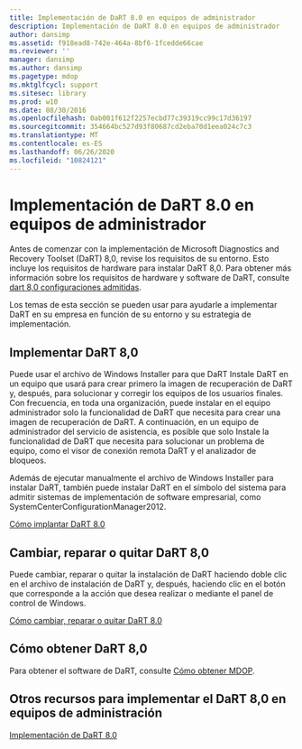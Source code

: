 ```yaml
---
title: Implementación de DaRT 8.0 en equipos de administrador
description: Implementación de DaRT 8.0 en equipos de administrador
author: dansimp
ms.assetid: f918ead8-742e-464a-8bf6-1fcedde66cae
ms.reviewer: ''
manager: dansimp
ms.author: dansimp
ms.pagetype: mdop
ms.mktglfcycl: support
ms.sitesec: library
ms.prod: w10
ms.date: 08/30/2016
ms.openlocfilehash: 0ab001f612f2257ecbd77c39319cc99c17d36197
ms.sourcegitcommit: 354664bc527d93f80687cd2eba70d1eea024c7c3
ms.translationtype: MT
ms.contentlocale: es-ES
ms.lasthandoff: 06/26/2020
ms.locfileid: "10824121"
---
```

# Implementación de DaRT 8.0 en equipos de administrador


Antes de comenzar con la implementación de Microsoft Diagnostics and Recovery Toolset (DaRT) 8,0, revise los requisitos de su entorno. Esto incluye los requisitos de hardware para instalar DaRT 8,0. Para obtener más información sobre los requisitos de hardware y software de DaRT, consulte [dart 8,0 configuraciones admitidas](dart-80-supported-configurations-dart-8.md).

Los temas de esta sección se pueden usar para ayudarle a implementar DaRT en su empresa en función de su entorno y su estrategia de implementación.

## Implementar DaRT 8,0


Puede usar el archivo de Windows Installer para que DaRT Instale DaRT en un equipo que usará para crear primero la imagen de recuperación de DaRT y, después, para solucionar y corregir los equipos de los usuarios finales. Con frecuencia, en toda una organización, puede instalar en el equipo administrador solo la funcionalidad de DaRT que necesita para crear una imagen de recuperación de DaRT. A continuación, en un equipo de administrador del servicio de asistencia, es posible que solo Instale la funcionalidad de DaRT que necesita para solucionar un problema de equipo, como el visor de conexión remota DaRT y el analizador de bloqueos.

Además de ejecutar manualmente el archivo de Windows Installer para instalar DaRT, también puede instalar DaRT en el símbolo del sistema para admitir sistemas de implementación de software empresarial, como SystemCenterConfigurationManager2012.

[Cómo implantar DaRT 8.0](how-to-deploy-dart-80-dart-8.md)

## Cambiar, reparar o quitar DaRT 8,0


Puede cambiar, reparar o quitar la instalación de DaRT haciendo doble clic en el archivo de instalación de DaRT y, después, haciendo clic en el botón que corresponde a la acción que desea realizar o mediante el panel de control de Windows.

[Cómo cambiar, reparar o quitar DaRT 8.0](how-to-change-repair-or-remove-dart-80-dart-8.md)

## Cómo obtener DaRT 8,0


Para obtener el software de DaRT, consulte [Cómo obtener MDOP](https://go.microsoft.com/fwlink/?LinkId=322049).

## Otros recursos para implementar el DaRT 8,0 en equipos de administración


[Implementación de DaRT 8.0](deploying-dart-80-dart-8.md)

 

 





